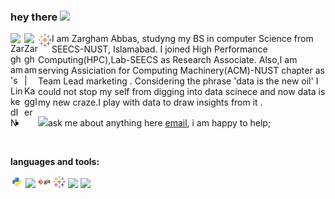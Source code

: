 ### hey there <img src="https://media.giphy.com/media/hvRJCLFzcasrR4ia7z/giphy.gif" width="25px">

<a href="https://www.linkedin.com/in/zargham-abbas-742287175/">
  <img align="left" alt="Zargham's LinkedIN" width="22px" src="https://raw.githubusercontent.com/peterthehan/peterthehan/master/assets/linkedin.svg" />
</a>
<a href="https://www.kaggle.com/zarghamabbass">
  <img align="left" alt="Zargham | Kaggler" width="22px" src="https://camo.githubusercontent.com/96313f84e4c257e753560f701e77c29697410d36bbd327294980f90451fcb1bc/68747470733a2f2f6564656e742e6769746875622e696f2f537570657254696e7949636f6e732f696d616765732f7376672f6b6167676c652e737667" />
</a>

<a href="https://public.tableau.com/app/profile/zargham.abbas">
  <img align="left" alt="Zargham's Tableau" width="22px" src="https://github.com/Zargham1214/Zargham1214/blob/main/tableau-software.svg" />
</a>


I am  Zargham Abbas, studyng my BS in computer Science from SEECS-NUST, Islamabad. 
I joined High Performance Computing(HPC),Lab-SEECS as Research Associate. Also,I am serving Assiciation for Computing Machinery(ACM)-NUST chapter as Team Lead marketing . Considering the phrase 'data is the new oil' I could not stop my self from digging into data scinece and now data is my new craze.I play with data to draw insights from it .


- <code><img height="20" src="https://camo.githubusercontent.com/9f8403b6cb58d427fe1fcaafdf1cf00299d0bf2ef53b14a5e32e66ccf657876d/68747470733a2f2f63646e2e737667706f726e2e636f6d2f6c6f676f732f676f6f676c652d676d61696c2e737667"></code>ask me about anything here [email](mailto:zabbas.bscs18seecs@seecs.edu.pk), i am happy to help;

<br />

**languages and tools:**  


<code><img height="20" src="https://raw.githubusercontent.com/github/explore/80688e429a7d4ef2fca1e82350fe8e3517d3494d/topics/python/python.png"></code>
<code><img height="20" src="https://www.r-project.org/logo/Rlogo.svg"></code>
<code><img height="20" src="https://raw.githubusercontent.com/github/explore/80688e429a7d4ef2fca1e82350fe8e3517d3494d/topics/git/git.png"></code>
<code><img height="20" src="https://github.com/Zargham1214/Zargham1214/blob/main/tableau-software.svg" /></code>
<code><img height="20" src="https://upload.wikimedia.org/wikipedia/commons/9/9a/Visual_Studio_Code_1.35_icon.svg" /></code>
<code><img height="20" src="https://www.rstudio.com/wp-content/uploads/2018/10/RStudio-Logo-flat.svg" /></code>


